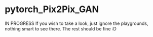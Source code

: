 # pytorch_Pix2Pix_GAN
IN PROGRESS 
If you wish to take a look, just ignore the playgrounds, nothing smart to see there. The rest should be fine :D 
